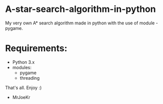 # A-star-search-algorithm-in-python
My very own A* search algorithm made in python with the use of module - pygame.

# Requirements:
  - Python 3.x
  - modules:
    - pygame
    - threading
    
That's all. Enjoy :)

- MrJoeKr
